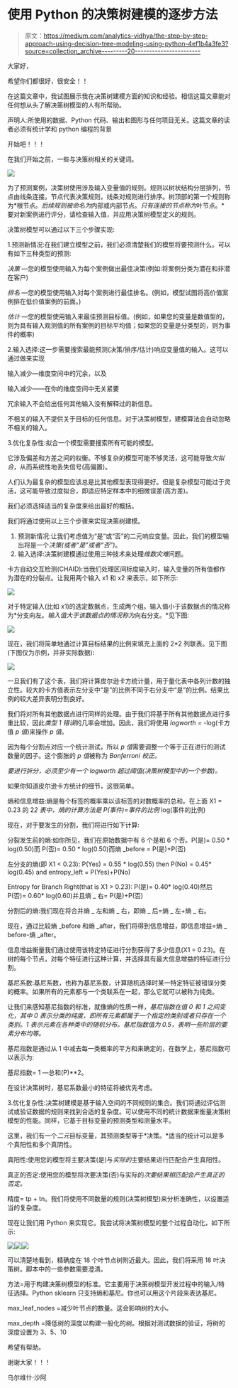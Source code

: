 # 使用 Python 的决策树建模的逐步方法

> 原文：<https://medium.com/analytics-vidhya/the-step-by-step-approach-using-decision-tree-modeling-using-python-4ef1b4a3fe3?source=collection_archive---------20----------------------->

大家好，

希望你们都很好，很安全！！

在这篇文章中，我试图展示我在决策树建模方面的知识和经验。相信这篇文章能对任何想从头了解决策树模型的人有所帮助。

声明人:所使用的数据、Python 代码、输出和图形与任何项目无关。这篇文章的读者必须有统计学和 python 编程的背景

开始吧！！！

在我们开始之前，一些与决策树相关的关键词。

![](img/5a4ba7dd0a599bcd22d232c389f96369.png)

为了预测案例，决策树使用涉及输入变量值的规则。规则以树状结构分层排列，节点由线条连接。节点代表决策规则，线条对规则进行排序。树顶部的第一个规则称为*根节点。*后续规则被命名为*内部或内部节点。*只有连接的节点称为*叶节点。*要对新案例进行评分，请检查输入值，并应用决策树模型定义的规则。

决策树模型可以通过以下三个步骤实现:

1.预测新情况:在我们建立模型之前，我们必须清楚我们的模型将要预测什么。可以有如下三种类型的预测:

*决策* —您的模型使用输入为每个案例做出最佳决策(例如:将案例分类为潜在和非潜在客户)

*排名* —您的模型使用输入对每个案例进行最佳排名。(例如，模型试图将高价值案例排在低价值案例的前面。)

*估计* —您的模型使用输入来最佳预测目标值。(例如，如果您的变量是数值型的，则为具有输入观测值的所有案例的目标平均值；如果您的变量是分类型的，则为事件的概率)

2.输入选择:这一步需要搜索最能预测(决策/排序/估计)响应变量值的输入。这可以通过做来实现

输入减少—维度空间中的冗余，以及

输入减少——在你的维度空间中无关紧要

冗余输入不会给出任何其他输入没有解释过的新信息。

不相关的输入不提供关于目标的任何信息。对于决策树模型，建模算法会自动忽略不相关的输入。

3.优化复杂性:拟合一个模型需要搜索所有可能的模型。

它涉及偏差和方差之间的权衡。不够复杂的模型可能不够灵活，这可能导致*欠拟合*，从而系统性地丢失信号(高偏置)。

人们认为最复杂的模型应该总是比其他模型表现得更好。但是复杂模型可能过于灵活，这可能导致过度拟合，即适应特定样本中的细微误差(高方差)。

我们必须选择适当的复杂度来给出最好的概括。

我们将通过使用以上三个步骤来实现决策树建模。

1.  预测新情况:让我们考虑值为“是”或“否”的二元响应变量。因此，我们的模型输出将是一个*决策(或者“是”或者“否”)*。
2.  输入选择:决策树建模通过使用三种技术来处理*维数灾难*问题。

卡方自动交互检测(CHAID):当我们处理区间标度输入时，输入变量的所有值都作为潜在的分裂点。让我用两个输入 x1 和 x2 来表示，如下所示:

![](img/18583ff7183feafe215537bf69f4fc09.png)

对于特定输入(比如 x1)的选定数据点，生成两个组。输入值小于该数据点的情况称为*分支向左。*输入值大于该数据点的情况称为*向右分支。*见下图:

![](img/37d730c5b7411e889f51d6c80e1620c3.png)

现在，我们将简单地通过计算目标结果的比例来填充上面的 2*2 列联表。见下图(下图仅为示例，并非实际数据):

![](img/70a53b350db54f7c8ed41e3976b90eb5.png)

一旦我们有了这个表，我们将计算皮尔逊卡方统计量，用于量化表中各列计数的独立性。较大的卡方值表示左分支中“是”的比例不同于右分支中“是”的比例。结果比例的较大差异表明分割良好。

我们将对所有其他数据点进行同样的处理。由于我们将基于所有其他数据点进行多重比较，因此*类型 1 错误*的几率会增加。因此，我们将使用 *logworth =* -log(卡方值 *p 值*)来操作 *p 值*。

因为每个分割点对应一个统计测试，所以 *p 值*需要调整一个等于正在进行的测试数量的因子。这个膨胀的 *p 值*被称为 *Bonferroni 校正。*

*要进行拆分，必须至少有一个 logworth 超过阈值(决策树模型中的一个参数)。*

如果你知道皮尔逊卡方统计的细节，这很简单。

熵和信息增益:熵是每个标签的概率乘以该标签的对数概率的总和。在上面 X1 = 0.23 的 2*2 表中，熵的计算方法是 P(事件)=事件的比例* log(事件的比例)

现在，对于要发生的分割，我们将进行如下计算:

分裂发生前的熵:如你所见，我们在原始数据中有 6 个是和 6 个否。P(是)= 0.50 * log(0.50)而 P(否)= 0.50 * log(0.50)而熵 _before = P(是)+P(否)

左分支的熵(即 X1 < 0.23): P(Yes) = 0.55 * log(0.55) then P(No) = 0.45* log(0.45) and entropy_left = P(Yes)+P(No)

Entropy for Branch Right(that is X1 > 0.23): P(是)= 0.40* log(0.40)然后 P(否)= 0.60* log(0.60)并且熵 _ 右= P(是)+P(否)

分割后的熵:我们现在将合并熵 _ 左和熵 _ 右，即熵 _ 后=熵 _ 左+熵 _ 右。

现在，通过比较熵 _before 和熵 _after，我们将得到信息增益，即信息增益=熵 _ before-熵 _after。

信息增益衡量我们通过使用该特定特征进行分割获得了多少信息(X1 = 0.23)。在树的每个节点，对每个特征进行这种计算，并选择具有最大信息增益的特征进行分割。

基尼系数:基尼系数，也称为基尼系数，计算随机选择时某一特定特征被错误分类的概率。如果所有的元素都与一个类联系在一起，那么它就可以被称为纯类。

让我们来感知基尼指数的标准，就像熵的性质一样，*基尼指数在值 0 和 1 之间变化，其中 0 表示分类的纯度，即所有元素都属于一个指定的类别或者只存在一个类别。1 表示元素在各种类中的随机分布。基尼指数值为 0.5，表明一些阶层的要素分布均等。*

基尼指数是通过从 1 中减去每一类概率的平方和来确定的，在数学上，基尼指数可以表示为:

基尼指数= 1 —总和(P)**2。

在设计决策树时，基尼系数最小的特征将被优先考虑。

3.优化复杂性:决策树建模是基于输入空间的不同规则的集合。我们将通过评估测试或验证数据的规则来找到合适的复杂度。可以使用不同的统计数据来衡量决策树模型的性能。同样，它基于目标变量的预测类型和测量水平。

这里，我们有一个*二元*目标变量，其预测类型等于*决策。*适当的统计可以是多个真阳性和多个真阴性。

真阳性:使用您的模型将主要决策(是)与*实际的*主要结果进行匹配会产生真阳性。

真正的否定:使用您的模型将次要决策(否)与实际的*次要结果相匹配会产生真正的否定。*

精度= tp + tn。我们将使用不同数量的规则(决策树模型)来分析准确性，以设置适当的复杂度。

现在让我们用 Python 来实现它。我尝试将决策树模型的整个过程自动化，如下所示:

![](img/fa25b1cab83226613693ef8e159d862c.png)![](img/7ba4bde5b35ccaa854c0de245b07b3f7.png)![](img/7855a1c300b07224f9ba15f134f1d5b2.png)

可以清楚地看到，精确度在 18 个叶节点树附近最大。因此，我们将采用 18 叶决策树。脚本中的一些参数需要澄清。

方法=用于构建决策树模型的标准。它主要用于决策树模型开发过程中的输入/特征选择。Python sklearn 只支持熵和基尼。你也可以用这个片段来表达基尼。

max_leaf_nodes =减少叶节点的数量。这会影响树的大小。

max_depth =降低树的深度以构建一般化的树。根据对测试数据的验证，将树的深度设置为 3、5、10

希望有帮助。

谢谢大家！！！

乌尔维什·沙阿